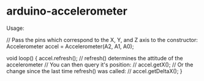 arduino-accelerometer
=====================

Usage:

// Pass the pins which correspond to the X, Y, and Z axis to the constructor:
Accelerometer accel = Accelerometer(A2, A1, A0);

void loop() {
    accel.refresh();
    // refresh() determines the attitude of the accelerometer
    // You can then query it's position:
    //     accel.getX();
    // Or the change since the last time refresh() was called:
    //     accel.getDeltaX();
}


